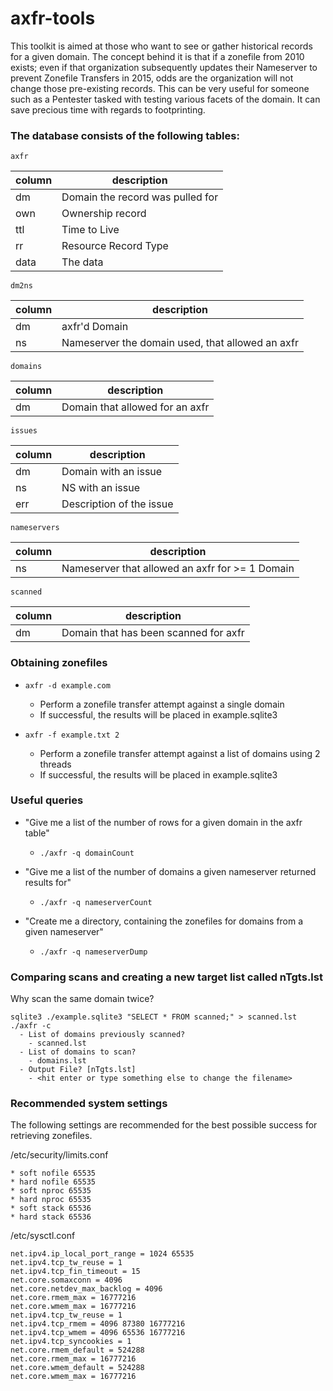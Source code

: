 # axfr-tools

This toolkit is aimed at those who want to see or gather historical records for a given domain.  The concept behind it is that if a zonefile from 2010 exists; even if that organization subsequently updates their Nameserver to prevent Zonefile Transfers in 2015, odds are the organization will not change those pre-existing records.  This can be very useful for someone such as a Pentester tasked with testing various facets of the domain.  It can save precious time with regards to footprinting.

### The database consists of the following tables:
`axfr`

| column | description |
| --- | --- |
| dm | Domain the record was pulled for |
| own | Ownership record |
| ttl | Time to Live |
| rr | Resource Record Type |
| data | The data |

`dm2ns`

| column | description |
| --- | --- |
| dm | axfr'd Domain |
| ns | Nameserver the domain used, that allowed an axfr |

`domains`

| column | description |
| --- | --- |
| dm | Domain that allowed for an axfr |

`issues`

| column | description |
| --- | --- |
| dm | Domain with an issue |
| ns | NS with an issue |
| err | Description of the issue |

`nameservers`

| column | description |
| --- | --- |
| ns | Nameserver that allowed an axfr for >= 1 Domain |

`scanned`

| column | description |
| --- | --- |
| dm | Domain that has been scanned for axfr |

### Obtaining zonefiles

- `axfr -d example.com`
  - Perform a zonefile transfer attempt against a single domain
  - If successful, the results will be placed in example.sqlite3

- `axfr -f example.txt 2`
  - Perform a zonefile transfer attempt against a list of domains using 2 threads
  - If successful, the results will be placed in example.sqlite3

### Useful queries
- "Give me a list of the number of rows for a given domain in the axfr table"
  - `./axfr -q domainCount`

- "Give me a list of the number of domains a given nameserver returned results for"
  - `./axfr -q nameserverCount`

- "Create me a directory, containing the zonefiles for domains from a given nameserver"
  - `./axfr -q nameserverDump`


### Comparing scans and creating a new target list called nTgts.lst
Why scan the same domain twice?
```
sqlite3 ./example.sqlite3 "SELECT * FROM scanned;" > scanned.lst
./axfr -c
  - List of domains previously scanned?
    - scanned.lst
  - List of domains to scan?
    - domains.lst
  - Output File? [nTgts.lst]
    - <hit enter or type something else to change the filename>
```

### Recommended system settings
The following settings are recommended for the best possible success for retrieving zonefiles.

/etc/security/limits.conf
```
* soft nofile 65535
* hard nofile 65535
* soft nproc 65535
* hard nproc 65535
* soft stack 65536
* hard stack 65536
```

/etc/sysctl.conf
```
net.ipv4.ip_local_port_range = 1024 65535
net.ipv4.tcp_tw_reuse = 1
net.ipv4.tcp_fin_timeout = 15
net.core.somaxconn = 4096
net.core.netdev_max_backlog = 4096
net.core.rmem_max = 16777216
net.core.wmem_max = 16777216
net.ipv4.tcp_tw_reuse = 1
net.ipv4.tcp_rmem = 4096 87380 16777216
net.ipv4.tcp_wmem = 4096 65536 16777216
net.ipv4.tcp_syncookies = 1
net.core.rmem_default = 524288
net.core.rmem_max = 16777216
net.core.wmem_default = 524288
net.core.wmem_max = 16777216
```
